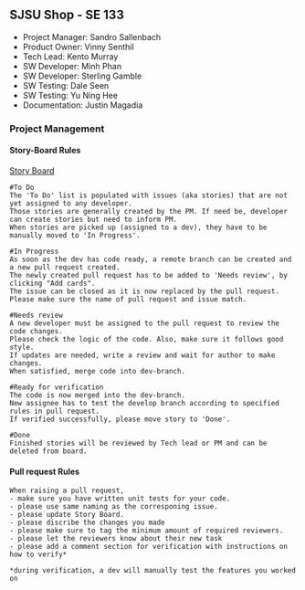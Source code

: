 ## SJSU Shop - SE 133

- Project Manager: Sandro Sallenbach
- Product Owner: Vinny Senthil
- Tech Lead: Kento Murray
- SW Developer: Minh Phan
- SW Developer: Sterling Gamble
- SW Testing: Dale Seen
- SW Testing: Yu Ning Hee
- Documentation: Justin Magadia


### Project Management

#### Story-Board Rules

[Story Board](https://github.com/Abcbadq/sjsu_shop/projects/1)
```
#To Do
The 'To Do' list is populated with issues (aka stories) that are not yet assigned to any developer.
Those stories are generally created by the PM. If need be, developer can create stories but need to inform PM.
When stories are picked up (assigned to a dev), they have to be manually moved to 'In Progress'. 

#In Progress
As soon as the dev has code ready, a remote branch can be created and a new pull request created.
The newly created pull request has to be added to 'Needs review', by clicking "Add cards".
The issue can be closed as it is now replaced by the pull request.
Please make sure the name of pull request and issue match.

#Needs review
A new developer must be assigned to the pull request to review the code changes.
Please check the logic of the code. Also, make sure it follows good style.
If updates are needed, write a review and wait for author to make changes.
When satisfied, merge code into dev-branch.

#Ready for verification
The code is now merged into the dev-branch.
New assignee has to test the develop branch according to specified rules in pull request.
If verified successfully, please move story to 'Done'.

#Done
Finished stories will be reviewed by Tech lead or PM and can be deleted from board.
```

#### Pull request Rules
```
When raising a pull request,
- make sure you have written unit tests for your code.
- please use same naming as the corresponing issue.
- please update Story Board.
- please discribe the changes you made
- please make sure to tag the minimum amount of required reviewers.
- please let the reviewers know about their new task
- please add a comment section for verification with instructions on how to verify*

*during verification, a dev will manually test the features you worked on

```
